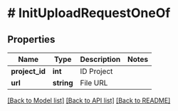# # InitUploadRequestOneOf

## Properties

Name | Type | Description | Notes
------------ | ------------- | ------------- | -------------
**project_id** | **int** | ID Project |
**url** | **string** | File URL |

[[Back to Model list]](../../README.md#models) [[Back to API list]](../../README.md#endpoints) [[Back to README]](../../README.md)
